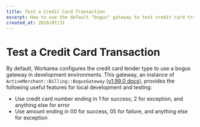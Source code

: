 ```yaml
---
title: Test a Credit Card Transaction
excerpt: How to use the default "bogus" gateway to test credit card transactions in development environments
created_at: 2018/07/31
---
```


Test a Credit Card Transaction
======================================================================

By default, Workarea configures the credit card tender type to use a bogus gateway in development environments. This gateway, an instance of `ActiveMerchant::Billing::BogusGateway` ([v1.99.0 docs](https://www.rubydoc.info/gems/activemerchant/1.99.0/ActiveMerchant/Billing/BogusGateway)), provides the following useful features for local development and testing:

* Use credit card number ending in 1 for success, 2 for exception, and anything else for error
* Use amount ending in 00 for success, 05 for failure, and anything else for exception
